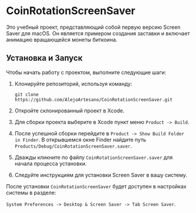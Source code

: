 # CoinRotationScreenSaver
Это учебный проект, представляющий собой первую версию Screen Saver для macOS. Он является примером создания заставки и включает анимацию вращающейся монеты биткоина.

## Установка и Запуск

Чтобы начать работу с проектом, выполните следующие шаги:

1. Клонируйте репозиторий, используя команду:

    ```git clone https://github.com/AlejoArtesano/CoinRotationScreenSaver.git ```

2. Откройте склонированный проект в Xcode.

3. Для сборки проекта выберите в Xcode пункт меню `Product -> Build`.

4. После успешной сборки перейдите в `Product -> Show Build Folder in Finder`. 
    В открывшемся окне Finder найдите путь `Products/Debug/CoinRotationScreenSaver.saver`.

5. Дважды кликните по файлу `CoinRotationScreenSaver.saver` для начала процесса установки.

6. Следуйте инструкциям для установки Screen Saver в вашу систему.


После установки `CoinRotationScreenSaver` будет доступен в настройках системы в разделе: 

   `System Preferences -> Desktop & Screen Saver -> Tab Screen Saver`.
